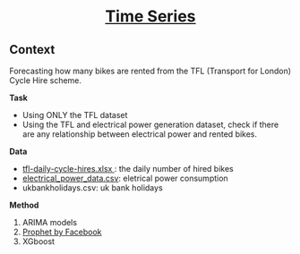 

<h1 align="center"><a href=>Time Series</a></h1>

## Context

Forecasting how many bikes are rented from the TFL (Transport for London) Cycle Hire scheme.

**Task**
- Using ONLY the TFL dataset
- Using the TFL and electrical power generation dataset, check if there are any relationship between electrical power and rented bikes.

**Data**
- [tfl-daily-cycle-hires.xlsx ](https://data.london.gov.uk/dataset/number-bicycle-hires): the daily number of hired bikes
- [electrical_power_data.csv](https://www.ref.org.uk/fuel/index.php?valdate=2009&tab=dp&share=N): eletrical power consumption
- ukbankholidays.csv: uk bank holidays

**Method**
1. ARIMA models
2. [Prophet by Facebook](https://facebook.github.io/prophet/)
3. XGboost
